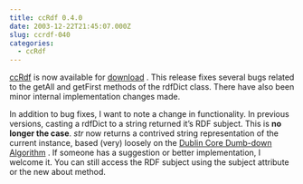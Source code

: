 ```yaml
---
title: ccRdf 0.4.0
date: 2003-12-22T21:45:07.000Z
slug: ccrdf-040
categories:
  - ccRdf
---
```

[ccRdf][1]  is now available for [download][2] . This release fixes several bugs related to the getAll and getFirst methods of the rdfDict class. There have also been minor internal implementation changes made.

In addition to bug fixes, I want to note a change in functionality. In previous versions, casting a rdfDict to a string returned it’s RDF subject. This is **no longer the case**. _str_ now returns a contrived string representation of the current instance, based (very) loosely on the [Dublin Core Dumb-down Algorithm][3] . If someone has a suggestion or better implementation, I welcome it. You can still access the RDF subject using the subject attribute or the new about method.


 [1]: http://yergler.net/projects/ccrdf
 [2]: http://yergler.net/projects/ccrdf/releases
 [3]: http://dublincore.org/documents/dcq-rdf-xml/#sec3

